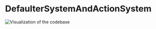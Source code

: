 # DefaulterSystemAndActionSystem

![Visualization of the codebase]([./diagram.svg](https://mango-dune-07a8b7110.1.azurestaticapps.net/?repo=CastleBlackProject%2FDefaulterSystemAndActionSystem)https://mango-dune-07a8b7110.1.azurestaticapps.net/?repo=CastleBlackProject%2FDefaulterSystemAndActionSystem)
